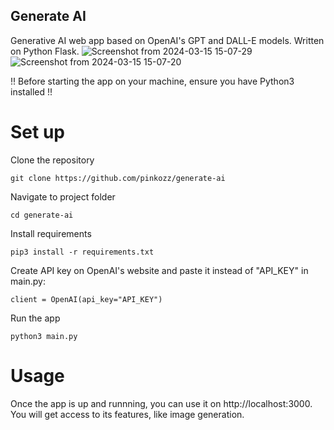 ## Generate AI
Generative AI web app based on OpenAI's GPT and DALL-E models. Written on Python Flask.
![Screenshot from 2024-03-15 15-07-29](https://github.com/pinkozz/generate-ai/assets/136079534/c7938cfe-8cf9-4704-8a38-7bc0a1ca7200)
![Screenshot from 2024-03-15 15-07-20](https://github.com/pinkozz/generate-ai/assets/136079534/05ead335-2919-41a8-9c81-b5179418dcd9)

!! Before starting the app on your machine, ensure you have Python3 installed !!

# Set up
Clone the repository
```
git clone https://github.com/pinkozz/generate-ai
```

Navigate to project folder
```
cd generate-ai
```

Install requirements
```
pip3 install -r requirements.txt
```

Create API key on OpenAI's website and paste it instead of "API_KEY" in main.py:
```
client = OpenAI(api_key="API_KEY")
```

Run the app
```
python3 main.py
```

# Usage
Once the app is up and runnning, you can use it on http://localhost:3000. You will get access to its features, like image generation.
